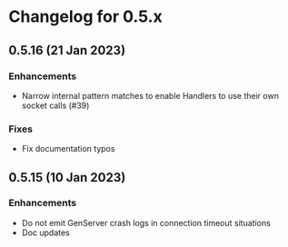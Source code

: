 # Changelog for 0.5.x

## 0.5.16 (21 Jan 2023)

### Enhancements

* Narrow internal pattern matches to enable Handlers to use their own socket calls (#39)

### Fixes

* Fix documentation typos

## 0.5.15 (10 Jan 2023)

### Enhancements

* Do not emit GenServer crash logs in connection timeout situations
* Doc updates
